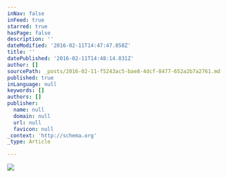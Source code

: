 ```yaml
---
inNav: false
inFeed: true
starred: true
hasPage: false
description: ''
dateModified: '2016-02-11T14:47:47.858Z'
title: ''
datePublished: '2016-02-11T14:48:14.831Z'
author: []
sourcePath: _posts/2016-02-11-f5243ac5-bae8-4dcf-8477-652a2b7a2761.md
published: true
inLanguage: null
keywords: []
authors: []
publisher:
  name: null
  domain: null
  url: null
  favicon: null
_context: 'http://schema.org'
_type: Article

---
```

![](https://the-grid-user-content.s3-us-west-2.amazonaws.com/4ba92ff6-07c7-417a-88a7-93e2f86dd84d.png)